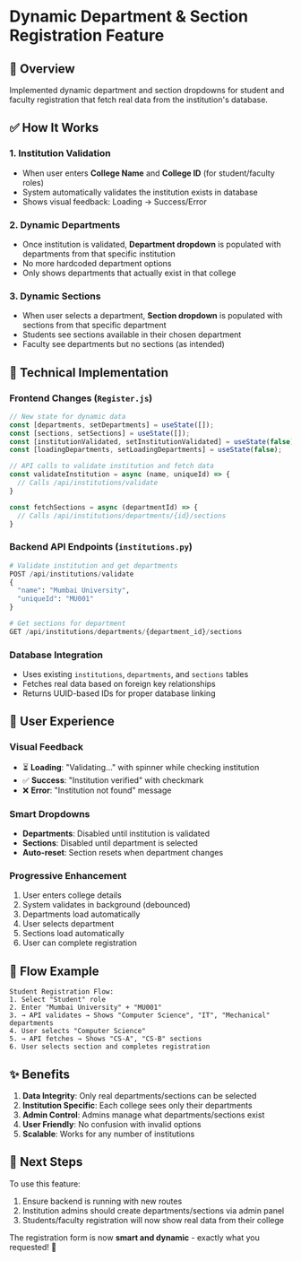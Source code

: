 # Dynamic Department & Section Registration Feature

## 🎯 **Overview**
Implemented dynamic department and section dropdowns for student and faculty registration that fetch real data from the institution's database.

## ✅ **How It Works**

### **1. Institution Validation**
- When user enters **College Name** and **College ID** (for student/faculty roles)
- System automatically validates the institution exists in database
- Shows visual feedback: Loading → Success/Error

### **2. Dynamic Departments**
- Once institution is validated, **Department dropdown** is populated with departments from that specific institution
- No more hardcoded department options
- Only shows departments that actually exist in that college

### **3. Dynamic Sections** 
- When user selects a department, **Section dropdown** is populated with sections from that specific department
- Students see sections available in their chosen department
- Faculty see departments but no sections (as intended)

## 🔧 **Technical Implementation**

### **Frontend Changes (`Register.js`)**
```javascript
// New state for dynamic data
const [departments, setDepartments] = useState([]);
const [sections, setSections] = useState([]);
const [institutionValidated, setInstitutionValidated] = useState(false);
const [loadingDepartments, setLoadingDepartments] = useState(false);

// API calls to validate institution and fetch data
const validateInstitution = async (name, uniqueId) => {
  // Calls /api/institutions/validate
}

const fetchSections = async (departmentId) => {
  // Calls /api/institutions/departments/{id}/sections  
}
```

### **Backend API Endpoints (`institutions.py`)**
```python
# Validate institution and get departments
POST /api/institutions/validate
{
  "name": "Mumbai University",
  "uniqueId": "MU001"
}

# Get sections for department
GET /api/institutions/departments/{department_id}/sections
```

### **Database Integration**
- Uses existing `institutions`, `departments`, and `sections` tables
- Fetches real data based on foreign key relationships
- Returns UUID-based IDs for proper database linking

## 🎨 **User Experience**

### **Visual Feedback**
- ⏳ **Loading**: "Validating..." with spinner while checking institution
- ✅ **Success**: "Institution verified" with checkmark
- ❌ **Error**: "Institution not found" message

### **Smart Dropdowns**
- **Departments**: Disabled until institution is validated
- **Sections**: Disabled until department is selected
- **Auto-reset**: Section resets when department changes

### **Progressive Enhancement**
1. User enters college details
2. System validates in background (debounced)
3. Departments load automatically
4. User selects department
5. Sections load automatically
6. User can complete registration

## 🔄 **Flow Example**

```
Student Registration Flow:
1. Select "Student" role
2. Enter "Mumbai University" + "MU001"
3. → API validates → Shows "Computer Science", "IT", "Mechanical" departments
4. User selects "Computer Science" 
5. → API fetches → Shows "CS-A", "CS-B" sections
6. User selects section and completes registration
```

## ✨ **Benefits**

1. **Data Integrity**: Only real departments/sections can be selected
2. **Institution Specific**: Each college sees only their departments
3. **Admin Control**: Admins manage what departments/sections exist
4. **User Friendly**: No confusion with invalid options
5. **Scalable**: Works for any number of institutions

## 🚀 **Next Steps**

To use this feature:
1. Ensure backend is running with new routes
2. Institution admins should create departments/sections via admin panel
3. Students/faculty registration will now show real data from their college

The registration form is now **smart and dynamic** - exactly what you requested! 🎉